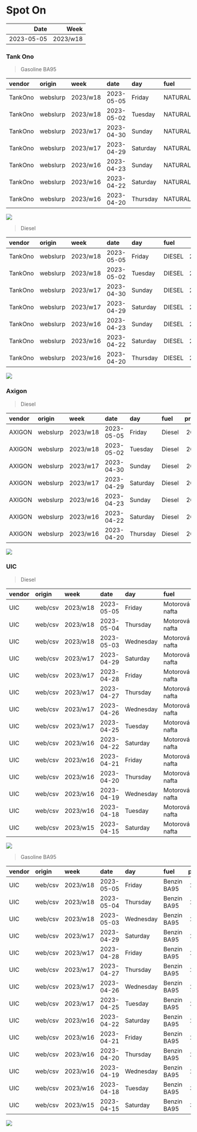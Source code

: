 Spot On
================

|       Date |     Week |
|-----------:|---------:|
| 2023-05-05 | 2023/w18 |

### Tank Ono

> Gasoline BA95

| vendor  | origin   | week     | date       | day      | fuel      | price | PriceVAT |
|:--------|:---------|:---------|:-----------|:---------|:----------|------:|---------:|
| TankOno | webslurp | 2023/w18 | 2023-05-05 | Friday   | NATURAL95 | 29.67 |     35.9 |
| TankOno | webslurp | 2023/w18 | 2023-05-02 | Tuesday  | NATURAL95 | 29.67 |     35.9 |
| TankOno | webslurp | 2023/w17 | 2023-04-30 | Sunday   | NATURAL95 | 29.67 |     35.9 |
| TankOno | webslurp | 2023/w17 | 2023-04-29 | Saturday | NATURAL95 | 29.67 |     35.9 |
| TankOno | webslurp | 2023/w16 | 2023-04-23 | Sunday   | NATURAL95 | 29.67 |     35.9 |
| TankOno | webslurp | 2023/w16 | 2023-04-22 | Saturday | NATURAL95 | 29.67 |     35.9 |
| TankOno | webslurp | 2023/w16 | 2023-04-20 | Thursday | NATURAL95 | 30.50 |     36.9 |

<img src="SpotOn_files/figure-gfm/tono-ba95-1.png" style="display: block; margin: auto auto auto 0;" />

> Diesel

| vendor  | origin   | week     | date       | day      | fuel   | price | PriceVAT |
|:--------|:---------|:---------|:-----------|:---------|:-------|------:|---------:|
| TankOno | webslurp | 2023/w18 | 2023-05-05 | Friday   | DIESEL | 24.71 |     29.9 |
| TankOno | webslurp | 2023/w18 | 2023-05-02 | Tuesday  | DIESEL | 24.71 |     29.9 |
| TankOno | webslurp | 2023/w17 | 2023-04-30 | Sunday   | DIESEL | 24.71 |     29.9 |
| TankOno | webslurp | 2023/w17 | 2023-04-29 | Saturday | DIESEL | 24.71 |     29.9 |
| TankOno | webslurp | 2023/w16 | 2023-04-23 | Sunday   | DIESEL | 25.54 |     30.9 |
| TankOno | webslurp | 2023/w16 | 2023-04-22 | Saturday | DIESEL | 25.54 |     30.9 |
| TankOno | webslurp | 2023/w16 | 2023-04-20 | Thursday | DIESEL | 26.36 |     31.9 |

<img src="SpotOn_files/figure-gfm/tono-diesel-1.png" style="display: block; margin: auto auto auto 0;" />

### Axigon

> Diesel

| vendor | origin   | week     | date       | day      | fuel   | price | PriceVAT |
|:-------|:---------|:---------|:-----------|:---------|:-------|------:|---------:|
| AXIGON | webslurp | 2023/w18 | 2023-05-05 | Friday   | Diesel |  26.1 |     31.6 |
| AXIGON | webslurp | 2023/w18 | 2023-05-02 | Tuesday  | Diesel |  26.4 |     32.0 |
| AXIGON | webslurp | 2023/w17 | 2023-04-30 | Sunday   | Diesel |  26.4 |     32.0 |
| AXIGON | webslurp | 2023/w17 | 2023-04-29 | Saturday | Diesel |  26.4 |     32.0 |
| AXIGON | webslurp | 2023/w16 | 2023-04-23 | Sunday   | Diesel |  26.9 |     32.6 |
| AXIGON | webslurp | 2023/w16 | 2023-04-22 | Saturday | Diesel |  26.9 |     32.6 |
| AXIGON | webslurp | 2023/w16 | 2023-04-20 | Thursday | Diesel |  26.9 |     32.6 |

<img src="SpotOn_files/figure-gfm/axigon-diesel-1.png" style="display: block; margin: auto auto auto 0;" />

### UIC

> Diesel

| vendor | origin  | week     | date       | day       | fuel           | price | priceVAT |
|:-------|:--------|:---------|:-----------|:----------|:---------------|------:|---------:|
| UIC    | web/csv | 2023/w18 | 2023-05-05 | Friday    | Motorová nafta |  23.5 |     28.4 |
| UIC    | web/csv | 2023/w18 | 2023-05-04 | Thursday  | Motorová nafta |  23.9 |     28.9 |
| UIC    | web/csv | 2023/w18 | 2023-05-03 | Wednesday | Motorová nafta |  24.2 |     29.3 |
| UIC    | web/csv | 2023/w17 | 2023-04-29 | Saturday  | Motorová nafta |  24.5 |     29.6 |
| UIC    | web/csv | 2023/w17 | 2023-04-28 | Friday    | Motorová nafta |  24.6 |     29.8 |
| UIC    | web/csv | 2023/w17 | 2023-04-27 | Thursday  | Motorová nafta |  24.9 |     30.1 |
| UIC    | web/csv | 2023/w17 | 2023-04-26 | Wednesday | Motorová nafta |  25.0 |     30.2 |
| UIC    | web/csv | 2023/w17 | 2023-04-25 | Tuesday   | Motorová nafta |  25.1 |     30.4 |
| UIC    | web/csv | 2023/w16 | 2023-04-22 | Saturday  | Motorová nafta |  24.8 |     30.0 |
| UIC    | web/csv | 2023/w16 | 2023-04-21 | Friday    | Motorová nafta |  25.0 |     30.2 |
| UIC    | web/csv | 2023/w16 | 2023-04-20 | Thursday  | Motorová nafta |  25.3 |     30.6 |
| UIC    | web/csv | 2023/w16 | 2023-04-19 | Wednesday | Motorová nafta |  25.3 |     30.6 |
| UIC    | web/csv | 2023/w16 | 2023-04-18 | Tuesday   | Motorová nafta |  25.3 |     30.6 |
| UIC    | web/csv | 2023/w15 | 2023-04-15 | Saturday  | Motorová nafta |  25.5 |     30.9 |

<img src="SpotOn_files/figure-gfm/uic-diesel-1.png" style="display: block; margin: auto auto auto 0;" />

> Gasoline BA95

| vendor | origin  | week     | date       | day       | fuel        | price | priceVAT |
|:-------|:--------|:---------|:-----------|:----------|:------------|------:|---------:|
| UIC    | web/csv | 2023/w18 | 2023-05-05 | Friday    | Benzin BA95 |  28.6 |     34.6 |
| UIC    | web/csv | 2023/w18 | 2023-05-04 | Thursday  | Benzin BA95 |  28.9 |     35.0 |
| UIC    | web/csv | 2023/w18 | 2023-05-03 | Wednesday | Benzin BA95 |  29.2 |     35.3 |
| UIC    | web/csv | 2023/w17 | 2023-04-29 | Saturday  | Benzin BA95 |  29.3 |     35.5 |
| UIC    | web/csv | 2023/w17 | 2023-04-28 | Friday    | Benzin BA95 |  29.3 |     35.5 |
| UIC    | web/csv | 2023/w17 | 2023-04-27 | Thursday  | Benzin BA95 |  29.4 |     35.6 |
| UIC    | web/csv | 2023/w17 | 2023-04-26 | Wednesday | Benzin BA95 |  29.4 |     35.6 |
| UIC    | web/csv | 2023/w17 | 2023-04-25 | Tuesday   | Benzin BA95 |  29.5 |     35.7 |
| UIC    | web/csv | 2023/w16 | 2023-04-22 | Saturday  | Benzin BA95 |  29.4 |     35.6 |
| UIC    | web/csv | 2023/w16 | 2023-04-21 | Friday    | Benzin BA95 |  29.6 |     35.8 |
| UIC    | web/csv | 2023/w16 | 2023-04-20 | Thursday  | Benzin BA95 |  29.7 |     35.9 |
| UIC    | web/csv | 2023/w16 | 2023-04-19 | Wednesday | Benzin BA95 |  29.9 |     36.2 |
| UIC    | web/csv | 2023/w16 | 2023-04-18 | Tuesday   | Benzin BA95 |  30.0 |     36.3 |
| UIC    | web/csv | 2023/w15 | 2023-04-15 | Saturday  | Benzin BA95 |  30.3 |     36.7 |

<img src="SpotOn_files/figure-gfm/uic-ba95-1.png" style="display: block; margin: auto auto auto 0;" />
